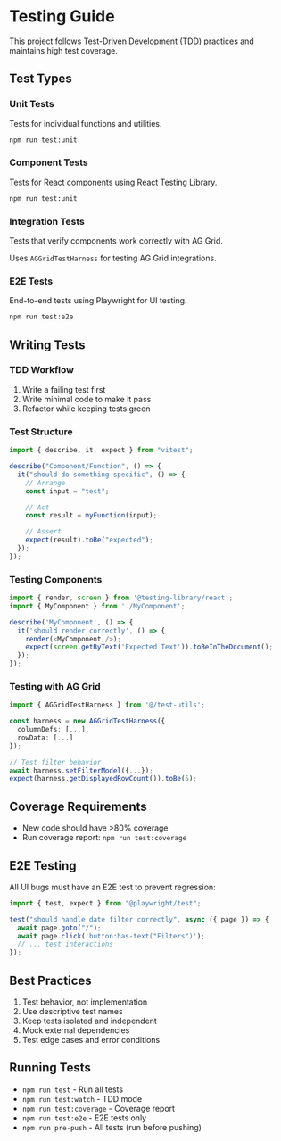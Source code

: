 # Testing Guide

This project follows Test-Driven Development (TDD) practices and maintains high test coverage.

## Test Types

### Unit Tests

Tests for individual functions and utilities.

```bash
npm run test:unit
```

### Component Tests

Tests for React components using React Testing Library.

```bash
npm run test:unit
```

### Integration Tests

Tests that verify components work correctly with AG Grid.

Uses `AGGridTestHarness` for testing AG Grid integrations.

### E2E Tests

End-to-end tests using Playwright for UI testing.

```bash
npm run test:e2e
```

## Writing Tests

### TDD Workflow

1. Write a failing test first
2. Write minimal code to make it pass
3. Refactor while keeping tests green

### Test Structure

```typescript
import { describe, it, expect } from "vitest";

describe("Component/Function", () => {
  it("should do something specific", () => {
    // Arrange
    const input = "test";

    // Act
    const result = myFunction(input);

    // Assert
    expect(result).toBe("expected");
  });
});
```

### Testing Components

```typescript
import { render, screen } from '@testing-library/react';
import { MyComponent } from './MyComponent';

describe('MyComponent', () => {
  it('should render correctly', () => {
    render(<MyComponent />);
    expect(screen.getByText('Expected Text')).toBeInTheDocument();
  });
});
```

### Testing with AG Grid

```typescript
import { AGGridTestHarness } from '@/test-utils';

const harness = new AGGridTestHarness({
  columnDefs: [...],
  rowData: [...]
});

// Test filter behavior
await harness.setFilterModel({...});
expect(harness.getDisplayedRowCount()).toBe(5);
```

## Coverage Requirements

- New code should have >80% coverage
- Run coverage report: `npm run test:coverage`

## E2E Testing

All UI bugs must have an E2E test to prevent regression:

```typescript
import { test, expect } from "@playwright/test";

test("should handle date filter correctly", async ({ page }) => {
  await page.goto("/");
  await page.click('button:has-text("Filters")');
  // ... test interactions
});
```

## Best Practices

1. Test behavior, not implementation
2. Use descriptive test names
3. Keep tests isolated and independent
4. Mock external dependencies
5. Test edge cases and error conditions

## Running Tests

- `npm run test` - Run all tests
- `npm run test:watch` - TDD mode
- `npm run test:coverage` - Coverage report
- `npm run test:e2e` - E2E tests only
- `npm run pre-push` - All tests (run before pushing)
